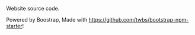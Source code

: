 Website source code.

Powered by Boostrap, Made with https://github.com/twbs/bootstrap-npm-starter!
